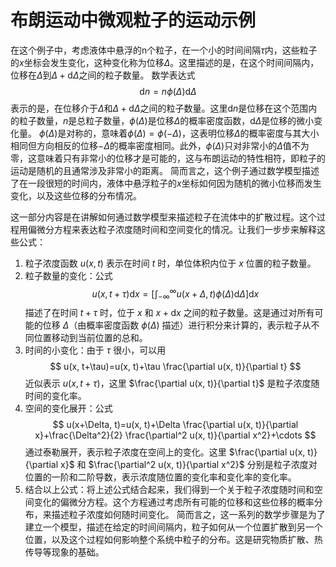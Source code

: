 # 布朗运动中微观粒子的运动示例
在这个例子中，考虑液体中悬浮的n个粒子，在一个小的时间间隔$\tau$内，这些粒子的$x$坐标会发生变化，这种变化称为位移$\Delta$。这里描述的是，在这个时间间隔内，位移在$\Delta$到$\Delta+\mathrm{d}\Delta$之间的粒子数量。
数学表达式$$\mathrm{d}n=n \phi(\Delta) \mathrm{d}\Delta$$表示的是，在位移介于$\Delta$和$\Delta+\mathrm{d}\Delta$之间的粒子数量。这里$\mathrm{d}n$是位移在这个范围内的粒子数量，$n$是总粒子数量，$\phi(\Delta)$是位移$\Delta$的概率密度函数，$\mathrm{d}\Delta$是位移的微小变化量。
$\phi(\Delta)$是对称的，意味着$\phi(\Delta)=\phi(-\Delta)$，这表明位移$\Delta$的概率密度与其大小相同但方向相反的位移$-\Delta$的概率密度相同。此外，$\phi(\Delta)$只对非常小的$\Delta$值不为零，这意味着只有非常小的位移才是可能的，这与布朗运动的特性相符，即粒子的运动是随机的且通常涉及非常小的距离。
简而言之，这个例子通过数学模型描述了在一段很短的时间内，液体中悬浮粒子的$x$坐标如何因为随机的微小位移而发生变化，以及这些位移的分布情况。


这一部分内容是在讲解如何通过数学模型来描述粒子在流体中的扩散过程。这个过程用偏微分方程来表达粒子浓度随时间和空间变化的情况。让我们一步步来解释这些公式：
1. 粒子浓度函数 $u(x, t)$ 表示在时间 $t$ 时，单位体积内位于 $x$ 位置的粒子数量。
2. 粒子数量的变化：公式
$$
u(x, t+\tau) \mathrm{d} x=\left[\int_{-\infty}^{\infty} u(x+\Delta, t) \phi(\Delta) \mathrm{d} \Delta\right] \mathrm{d} x
$$
描述了在时间 $t+\tau$ 时，位于 $x$ 和 $x+\mathrm{d}x$ 之间的粒子数量。这是通过对所有可能的位移 $\Delta$（由概率密度函数 $\phi(\Delta)$ 描述）进行积分来计算的，表示粒子从不同位置移动到当前位置的总和。
3. 时间的小变化：由于 $\tau$ 很小，可以用
$$
u(x, t+\tau)=u(x, t)+\tau \frac{\partial u(x, t)}{\partial t}
$$
近似表示 $u(x, t+\tau)$，这里 $\frac{\partial u(x, t)}{\partial t}$ 是粒子浓度随时间的变化率。
4. 空间的变化展开：公式
$$
u(x+\Delta, t)=u(x, t)+\Delta \frac{\partial u(x, t)}{\partial x}+\frac{\Delta^2}{2} \frac{\partial^2 u(x, t)}{\partial x^2}+\cdots
$$
通过泰勒展开，表示粒子浓度在空间上的变化。这里 $\frac{\partial u(x, t)}{\partial x}$ 和 $\frac{\partial^2 u(x, t)}{\partial x^2}$ 分别是粒子浓度对位置的一阶和二阶导数，表示浓度随位置的变化率和变化率的变化率。
5. 结合以上公式：将上述公式结合起来，我们得到一个关于粒子浓度随时间和空间变化的偏微分方程。这个方程通过考虑所有可能的位移和这些位移的概率分布，来描述粒子浓度如何随时间变化。
简而言之，这一系列的数学步骤是为了建立一个模型，描述在给定的时间间隔内，粒子如何从一个位置扩散到另一个位置，以及这个过程如何影响整个系统中粒子的分布。这是研究物质扩散、热传导等现象的基础。